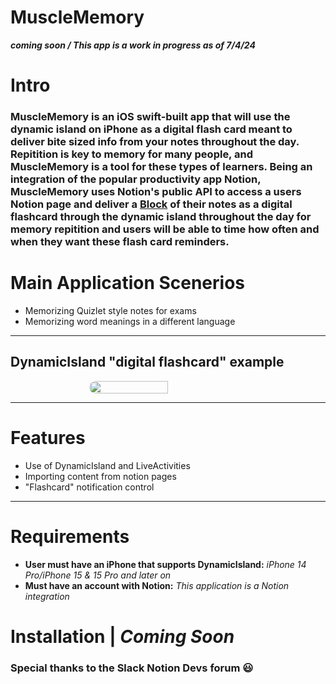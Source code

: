 # MuscleMemory 

**_coming soon / This app is a work in progress as of 7/4/24_**

# Intro


### MuscleMemory is an iOS swift-built app that will use the dynamic island on iPhone as a digital flash card meant to deliver bite sized info from your notes throughout the day. Repitition is key to memory for many people, and MuscleMemory is a tool for these types of learners. Being an integration of the popular productivity app Notion, MuscleMemory uses Notion's public API to access a users Notion page and deliver a [Block](https://developers.notion.com/reference/block) of their notes as a digital flashcard through the dynamic island throughout the day for memory repitition and users will be able to time how often and when they want these flash card reminders. 


 # Main Application Scenerios
 * Memorizing Quizlet style notes for exams
 * Memorizing word meanings in a different language
___
## DynamicIsland "digital flashcard" example

<div style="display: flex; justify-content: center;">
    <img src="https://github.com/Alexx1105/MuscleMemory/assets/132936435/85aa1cbd-14fd-4bd5-a43d-59c9c2681741" width="50%" style="border-radius: 30px;" />
</div>

---

# Features
* Use of DynamicIsland and LiveActivities
* Importing content from notion pages
* "Flashcard" notification control

---

# Requirements
* **User must have an iPhone that supports DynamicIsland:** _iPhone 14 Pro/iPhone 15 & 15 Pro and later on_
* **Must have an account with Notion:** _This application is a Notion integration_

# Installation | _Coming Soon_
### Special thanks to the Slack Notion Devs forum 😃
